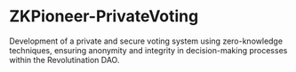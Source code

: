 # ZKPioneer-PrivateVoting
Development of a private and secure voting system using zero-knowledge techniques, ensuring anonymity and integrity in decision-making processes within the Revolutination DAO.
